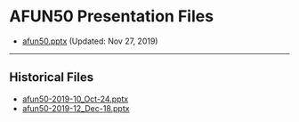<!--
This is a machine generated file, and should not be edited, as it will be overwritten with future updates.
-->

# AFUN50 Presentation Files

- [afun50.pptx](https://globaleventcdn.blob.core.windows.net/assets/afun/afun50/afun50.pptx) (Updated: Nov 27, 2019)
---
## Historical Files
- [afun50-2019-10_Oct-24.pptx](https://globaleventcdn.blob.core.windows.net/assets/afun/afun50/afun50-2019-10_Oct-24.pptx)
- [afun50-2019-12_Dec-18.pptx](https://globaleventcdn.blob.core.windows.net/assets/afun/afun50/afun50-2019-12_Dec-18.pptx)


